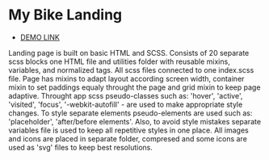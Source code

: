 # My Bike Landing
- [DEMO LINK](https://denlysiak.github.io/my-bike-landing/)

Landing page is built on basic HTML and SCSS.
Consists of 20 separate scss blocks one HTML file and utilities folder with reusable mixins, variables, and normalized tags.
All scss files connected to one index.scss file. Page has mixins to adapt layout according screen width, container mixin to set paddings equaly throught the page and grid mixin to keep page adaptive.
Throught app scss pseudo-classes such as: 'hover', 'active', 'visited', 'focus', '-webkit-autofill' - are used to make appropriate style changes.
To style separate elements pseudo-elements are used such as: 'placeholder', 'after/before elements'.
Also, to avoid style mistakes separate variables file is used to keep all repetitive styles in one place. All images and icons are placed in separate folder, compresed and some icons are used as 'svg' files to keep best resolutions.
